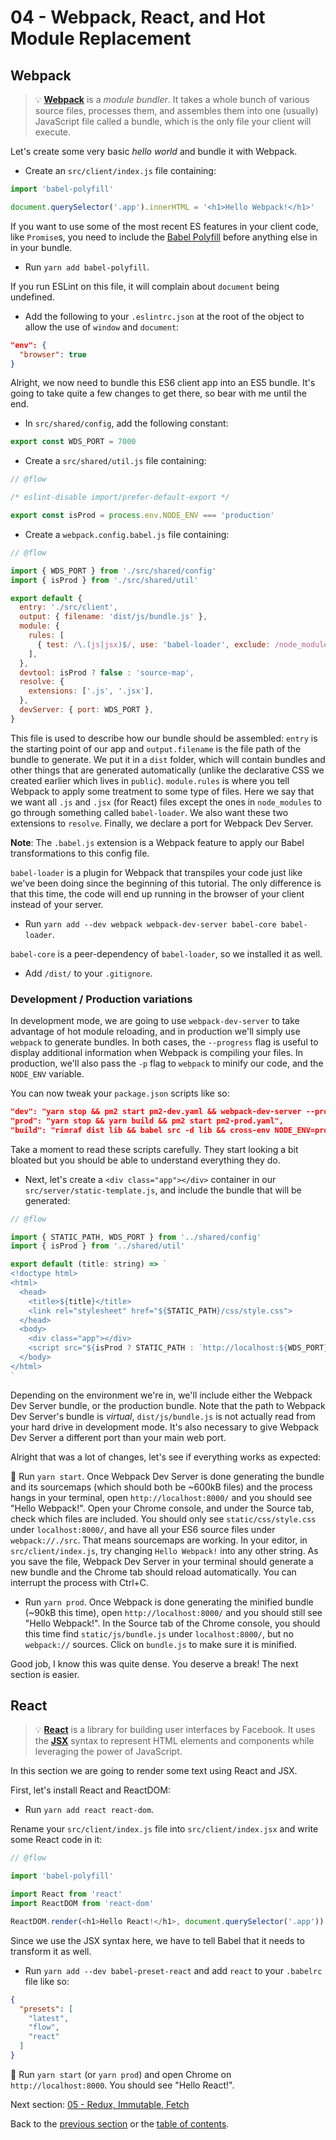 # 04 - Webpack, React, and Hot Module Replacement

## Webpack

> 💡 **[Webpack](https://webpack.github.io/)** is a *module bundler*. It takes a whole bunch of various source files, processes them, and assembles them into one (usually) JavaScript file called a bundle, which is the only file your client will execute.

Let's create some very basic *hello world* and bundle it with Webpack.

- Create an `src/client/index.js` file containing:

```js
import 'babel-polyfill'

document.querySelector('.app').innerHTML = '<h1>Hello Webpack!</h1>'
```

If you want to use some of the most recent ES features in your client code, like `Promise`s, you need to include the [Babel Polyfill](https://babeljs.io/docs/usage/polyfill/) before anything else in in your bundle.

- Run `yarn add babel-polyfill`.

If you run ESLint on this file, it will complain about `document` being undefined.

- Add the following to your `.eslintrc.json` at the root of the object to allow the use of `window` and `document`:

```json
"env": {
  "browser": true
}
```

Alright, we now need to bundle this ES6 client app into an ES5 bundle. It's going to take quite a few changes to get there, so bear with me until the end.

- In `src/shared/config`, add the following constant:

```js
export const WDS_PORT = 7000
```

- Create a `src/shared/util.js` file containing:

```js
// @flow

/* eslint-disable import/prefer-default-export */

export const isProd = process.env.NODE_ENV === 'production'
```

- Create a `webpack.config.babel.js` file containing:

```js
// @flow

import { WDS_PORT } from './src/shared/config'
import { isProd } from './src/shared/util'

export default {
  entry: './src/client',
  output: { filename: 'dist/js/bundle.js' },
  module: {
    rules: [
      { test: /\.(js|jsx)$/, use: 'babel-loader', exclude: /node_modules/ },
    ],
  },
  devtool: isProd ? false : 'source-map',
  resolve: {
    extensions: ['.js', '.jsx'],
  },
  devServer: { port: WDS_PORT },
}
```

This file is used to describe how our bundle should be assembled: `entry` is the starting point of our app and `output.filename` is the file path of the bundle to generate. We put it in a `dist` folder, which will contain bundles and other things that are generated automatically (unlike the declarative CSS we created earlier which lives in `public`). `module.rules` is where you tell Webpack to apply some treatment to some type of files. Here we say that we want all `.js` and `.jsx` (for React) files except the ones in `node_modules` to go through something called `babel-loader`. We also want these two extensions to `resolve`. Finally, we declare a port for Webpack Dev Server.

**Note**: The `.babel.js` extension is a Webpack feature to apply our Babel transformations to this config file.

`babel-loader` is a plugin for Webpack that transpiles your code just like we've been doing since the beginning of this tutorial. The only difference is that this time, the code will end up running in the browser of your client instead of your server.

- Run `yarn add --dev webpack webpack-dev-server babel-core babel-loader`.

`babel-core` is a peer-dependency of `babel-loader`, so we installed it as well.

- Add `/dist/` to your `.gitignore`.

### Development / Production variations

In development mode, we are going to use `webpack-dev-server` to take advantage of hot module reloading, and in production we'll simply use `webpack` to generate bundles. In both cases, the `--progress` flag is useful to display additional information when Webpack is compiling your files. In production, we'll also pass the `-p` flag to `webpack` to minify our code, and the `NODE_ENV` variable.

You can now tweak your `package.json` scripts like so:

```json
"dev": "yarn stop && pm2 start pm2-dev.yaml && webpack-dev-server --progress",
"prod": "yarn stop && yarn build && pm2 start pm2-prod.yaml",
"build": "rimraf dist lib && babel src -d lib && cross-env NODE_ENV=production webpack -p --progress",
```

Take a moment to read these scripts carefully. They start looking a bit bloated but you should be able to understand everything they do.

- Next, let's create a `<div class="app"></div>` container in our `src/server/static-template.js`, and include the bundle that will be generated:

```js
// @flow

import { STATIC_PATH, WDS_PORT } from '../shared/config'
import { isProd } from '../shared/util'

export default (title: string) => `
<!doctype html>
<html>
  <head>
    <title>${title}</title>
    <link rel="stylesheet" href="${STATIC_PATH}/css/style.css">
  </head>
  <body>
    <div class="app"></div>
    <script src="${isProd ? STATIC_PATH : `http://localhost:${WDS_PORT}/dist`}/js/bundle.js"></script>
  </body>
</html>
`
```

Depending on the environment we're in, we'll include either the Webpack Dev Server bundle, or the production bundle. Note that the path to Webpack Dev Server's bundle is *virtual*, `dist/js/bundle.js` is not actually read from your hard drive in development mode. It's also necessary to give Webpack Dev Server a different port than your main web port.

Alright that was a lot of changes, let's see if everything works as expected:

🏁 Run `yarn start`. Once Webpack Dev Server is done generating the bundle and its sourcemaps (which should both be ~600kB files) and the process hangs in your terminal, open `http://localhost:8000/` and you should see "Hello Webpack!". Open your Chrome console, and under the Source tab, check which files are included. You should only see `static/css/style.css` under `localhost:8000/`, and have all your ES6 source files under `webpack://./src`. That means sourcemaps are working. In your editor, in `src/client/index.js`, try changing `Hello Webpack!` into any other string. As you save the file, Webpack Dev Server in your terminal should generate a new bundle and the Chrome tab should reload automatically. You can interrupt the process with Ctrl+C.

- Run `yarn prod`. Once Webpack is done generating the minified bundle (~90kB this time), open `http://localhost:8000/` and you should still see "Hello Webpack!". In the Source tab of the Chrome console, you should this time find `static/js/bundle.js` under `localhost:8000/`, but no `webpack://` sources. Click on `bundle.js` to make sure it is minified.

Good job, I know this was quite dense. You deserve a break! The next section is easier.

## React

> 💡 **[React](https://facebook.github.io/react/)** is a library for building user interfaces by Facebook. It uses the **[JSX](https://facebook.github.io/react/docs/jsx-in-depth.html)** syntax to represent HTML elements and components while leveraging the power of JavaScript.

In this section we are going to render some text using React and JSX.

First, let's install React and ReactDOM:

- Run `yarn add react react-dom`.

Rename your `src/client/index.js` file into `src/client/index.jsx` and write some React code in it:

```js
// @flow

import 'babel-polyfill'

import React from 'react'
import ReactDOM from 'react-dom'

ReactDOM.render(<h1>Hello React!</h1>, document.querySelector('.app'))
```

Since we use the JSX syntax here, we have to tell Babel that it needs to transform it as well.

- Run `yarn add --dev babel-preset-react` and add `react` to your `.babelrc` file like so:

```json
{
  "presets": [
    "latest",
    "flow",
    "react"
  ]
}
```

🏁 Run `yarn start` (or `yarn prod`) and open Chrome on `http://localhost:8000`. You should see "Hello React!".

Next section: [05 - Redux, Immutable, Fetch](/tutorial/05-redux-immutable-fetch#05---redux-immutable-and-fetch)

Back to the [previous section](/tutorial/03-express-nodemon-pm2#03---express-nodemon-and-pm2) or the [table of contents](https://github.com/verekia/js-stack-from-scratch#table-of-contents).
